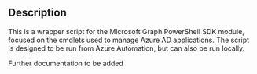 ## Description

This is a wrapper script for the Microsoft Graph PowerShell SDK module, focused on the cmdlets used to manage Azure AD applications. The script is designed to be run from Azure Automation, but can also be run locally.

Further documentation to be added
